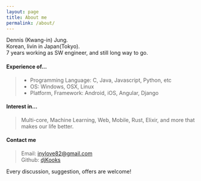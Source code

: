```yaml
---
layout: page
title: About me
permalink: /about/
---
```


Dennis (Kwang-in) Jung.<br/>
Korean, livin in Japan(Tokyo).<br/>
7 years working as SW engineer, and still long way to go.<br/>

#### Experience of...
> * Programming Language: C, Java, Javascript, Python, etc
> * OS: Windows, OSX, Linux
> * Platform, Framework: Android, iOS, Angular, Django

#### Interest in...
> Multi-core, Machine Learning, Web, Mobile, Rust, Elixir, and more that makes our life better.

#### Contact me
> Email: inylove82@gmail.com<br/>
> Github: [djKooks](http://github.com/djKooks)<br/>

Every discussion, suggestion, offers are welcome!